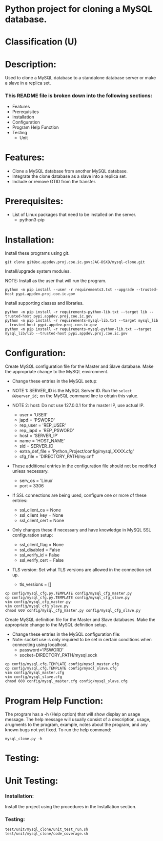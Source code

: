 # Python project for cloning a MySQL database.
# Classification (U)

# Description:
  Used to clone a MySQL database to a standalone database server or make a slave in a replica set.


###  This README file is broken down into the following sections:
  * Features
  * Prerequisites
  * Installation
  * Configuration
  * Program Help Function
  * Testing
    - Unit


# Features:
  * Clone a MySQL database from another MySQL database.
  * Integrate the clone database as a slave into a replica set.
  * Include or remove GTID from the transfer.


# Prerequisites:
  * List of Linux packages that need to be installed on the server.
    - python3-pip


# Installation:

Install these programs using git.

```
git clone git@sc.appdev.proj.coe.ic.gov:JAC-DSXD/mysql-clone.git
```

Install/upgrade system modules.

NOTE: Install as the user that will run the program.

```
python -m pip install --user -r requirements3.txt --upgrade --trusted-host pypi.appdev.proj.coe.ic.gov
```


Install supporting classes and libraries.

```
python -m pip install -r requirements-python-lib.txt --target lib --trusted-host pypi.appdev.proj.coe.ic.gov
python -m pip install -r requirements-mysql-lib.txt --target mysql_lib --trusted-host pypi.appdev.proj.coe.ic.gov
python -m pip install -r requirements-mysql-python-lib.txt --target mysql_lib/lib --trusted-host pypi.appdev.proj.coe.ic.gov
```


# Configuration:

Create MySQL configuration file for the Master and Slave database.  Make the appropriate change to the MySQL environment.
  * Change these entries in the MySQL setup:
  * NOTE 1:  SERVER_ID is the MySQL Server ID.  Run the `select @@server_id;` on the MySQL command line to obtain this value.
  * NOTE 2:  host:  Do not use 127.0.0.1 for the master IP, use actual IP.
    - user = 'USER'
    - japd = 'PSWORD'
    - rep_user = 'REP_USER'
    - rep_japd = 'REP_PSWORD'
    - host = 'SERVER_IP'
    - name = 'HOST_NAME'
    - sid = SERVER_ID
    - extra_def_file = 'Python_Project/config/mysql_XXXX.cfg'
    - cfg_file = 'DIRECTORY_PATH/my.cnf'

  * These additional entries in the configuration file should not be modified unless necessary.
    - serv_os = 'Linux'
    - port = 3306

  * If SSL connections are being used, configure one or more of these entries:
    - ssl_client_ca = None
    - ssl_client_key = None
    - ssl_client_cert = None

  * Only changes these if necessary and have knowledge in MySQL SSL configuration setup:
    - ssl_client_flag = None
    - ssl_disabled = False
    - ssl_verify_id = False
    - ssl_verify_cert = False

  * TLS version: Set what TLS versions are allowed in the connection set up.
    - tls_versions = []

```
cp config/mysql_cfg.py.TEMPLATE config/mysql_cfg_master.py
cp config/mysql_cfg.py.TEMPLATE config/mysql_cfg_slave.py
vim config/mysql_cfg_master.py
vim config/mysql_cfg_slave.py
chmod 600 config/mysql_cfg_master.py config/mysql_cfg_slave.py
```

Create MySQL definition file for the Master and Slave databases.  Make the appropriate change to the MySQL definition setup.
  * Change these entries in the MySQL configuration file:
  * Note:  socket use is only required to be set in certain conditions when connecting using localhost.
    - password='PSWORD'
    - socket=DIRECTORY_PATH/mysql.sock

```
cp config/mysql.cfg.TEMPLATE config/mysql_master.cfg
cp config/mysql.cfg.TEMPLATE config/mysql_slave.cfg
vim config/mysql_master.cfg
vim config/mysql_slave.cfg
chmod 600 config/mysql_master.cfg config/mysql_slave.cfg
```


# Program Help Function:

 The program has a -h (Help option) that will show display an usage message.  The help message will usually consist of a description, usage, arugments to the program, example, notes about the program, and any known bugs not yet fixed.  To run the help command: 

```
mysql_clone.py -h
```


# Testing:

# Unit Testing:

### Installation:

Install the project using the procedures in the Installation section.

### Testing:

```
test/unit/mysql_clone/unit_test_run.sh
test/unit/mysql_clone/code_coverage.sh
```

